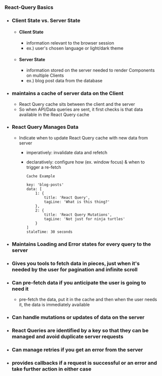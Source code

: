 ### React-Query Basics

-   ### Client State vs. Server State

    -   #### Client State
        -   information relevant to the browser session
        -   ex.) user's chosen language or light/dark theme
    -   #### Server State
        -   information stored on the server needed to render Components on multiple Clients
        -   ex.) blog post data from the database

-   ### maintains a cache of server data on the Client

    -   React Query cache sits between the client and the server
    -   So when API/Data queries are sent, it first checks is that data available in the React Query cache

-   ### React Query Manages Data

    -   Indicate when to update React Query cache with new data from server

        -   imperatively: invalidate data and refetch
        -   declaratively: configure how (ex. window focus) & when to trigger a re-fetch

                Cache Example

                key: 'blog-posts'
                data: [
                    1: {
                        title: 'React Query',
                        tagLine: 'What is this thing?'
                    },
                    2: {
                        title: 'React Query Mutations',
                        tagLine: 'Not just for ninja turtles'
                    }
                ]
                staleTime: 30 seconds

-   ### Maintains Loading and Error states for every query to the server
-   ### Gives you tools to fetch data in pieces, just when it's needed by the user for pagination and infinite scroll
-   ### Can pre-fetch data if you anticipate the user is going to need it
    -   pre-fetch the data, put it in the cache and then when the user needs it, the data is immediately available
-   ### Can handle mutations or updates of data on the server
-   ### React Queries are identified by a key so that they can be managed and avoid duplicate server requests
-   ### Can manage retries if you get an error from the server
-   ### provides callbacks if a request is successful or an error and take further action in either case

